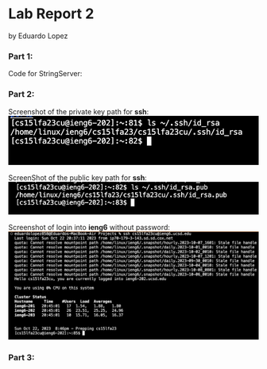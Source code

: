 # **Lab Report 2**
by Eduardo Lopez

### Part 1: 
Code for StringServer:

### Part 2:
Screenshot of the private key path for **ssh**:
![Image](Private.png)

ScreenShot of the public key path for **ssh**:
![Image](Public.png)

Screenshot of login into **ieng6** without password:
![Image](Login.png)

### Part 3:

